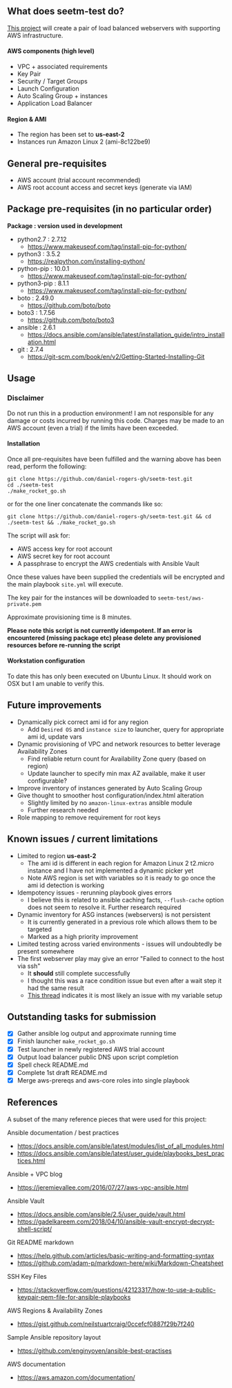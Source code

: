 ## What does seetm-test do?

[This project](https://github.com/daniel-rogers-gh/seetm-test) will create a pair of load balanced webservers with supporting AWS infrastructure.

#### AWS components (high level)

- VPC + associated requirements
- Key Pair
- Security / Target Groups
- Launch Configuration
- Auto Scaling Group + instances
- Application Load Balancer

#### Region & AMI

- The region has been set to **us-east-2**
- Instances run Amazon Linux 2 (ami-8c122be9)

## General pre-requisites

- AWS account (trial account recommended)
- AWS root account access and secret keys (generate via IAM)

## Package pre-requisites (in no particular order)

**Package        : version used in development**
- python2.7      : 2.7.12
  - https://www.makeuseof.com/tag/install-pip-for-python/
- python3        : 3.5.2
  - https://realpython.com/installing-python/
- python-pip     : 10.0.1
  - https://www.makeuseof.com/tag/install-pip-for-python/
- python3-pip    : 8.1.1
  - https://www.makeuseof.com/tag/install-pip-for-python/
- boto           : 2.49.0
  - https://github.com/boto/boto
- boto3          : 1.7.56
  - https://github.com/boto/boto3
- ansible        : 2.6.1
  - https://docs.ansible.com/ansible/latest/installation_guide/intro_installation.html
- git            : 2.7.4
  - https://git-scm.com/book/en/v2/Getting-Started-Installing-Git

## Usage

### Disclaimer

Do not run this in a production environment! I am not responsible for any damage or costs incurred by running this code. Charges may be made to an AWS account (even a trial) if the limits have been exceeded.

#### Installation

Once all pre-requisites have been fulfilled and the warning above has been read, perform the following:

```
git clone https://github.com/daniel-rogers-gh/seetm-test.git
cd ./seetm-test
./make_rocket_go.sh
```

or for the one liner concatenate the commands like so:

`git clone https://github.com/daniel-rogers-gh/seetm-test.git && cd ./seetm-test && ./make_rocket_go.sh`

The script will ask for:

- AWS access key for root account
- AWS secret key for root account
- A passphrase to encrypt the AWS credentials with Ansible Vault

Once these values have been supplied the credentials will be encrypted and the main playbook `site.yml` will execute.

The key pair for the instances will be downloaded to `seetm-test/aws-private.pem`

Approximate provisioning time is 8 minutes. 

**Please note this script is not currently idempotent. If an error is encountered (missing package etc) please delete any provisioned resources before re-running the script**

#### Workstation configuration

To date this has only been executed on Ubuntu Linux. It should work on OSX but I am unable to verify this.

## Future improvements

- Dynamically pick correct ami id for any region
  - Add `Desired OS` and `instance size` to launcher, query for appropriate ami id, update vars
- Dynamic provisioning of VPC and network resources to better leverage Availability Zones
  - Find reliable return count for Availability Zone query (based on region)
  - Update launcher to specify min max AZ available, make it user configurable?
- Improve inventory of instances generated by Auto Scaling Group
- Give thought to smoother host configuration/index.html alteration
  - Slightly limited by no `amazon-linux-extras` ansible module
  - Further research needed
- Role mapping to remove requirement for root keys

## Known issues / current limitations

- Limited to region **us-east-2**
  - The ami id is different in each region for Amazon Linux 2 t2.micro instance and I have not implemented a dynamic picker yet
  - Note AWS region is set with variables so it is ready to go once the ami id detection is working
- Idempotency issues - rerunning playbook gives errors
  - I believe this is related to ansible caching facts, `--flush-cache` option does not seem to resolve it. Further research required
- Dynamic inventory for ASG instances (webservers) is not persistent
  - It is currently generated in a previous role which allows them to be targeted
  - Marked as a high priority improvement
- Limited testing across varied environments - issues will undoubtedly be present somewhere
- The first webserver play may give an error "Failed to connect to the host via ssh"
  - It **should** still complete successfully
  - I thought this was a race condition issue but even after a wait step it had the same result
  - [This thread](https://github.com/ansible/ansible/issues/15321) indicates it is most likely an issue with my variable setup

## Outstanding tasks for submission

- [x] Gather ansible log output and approximate running time
- [x] Finish launcher `make_rocket_go.sh`
- [x] Test launcher in newly registered AWS trial account
- [x] Output load balancer public DNS upon script completion
- [x] Spell check README.md
- [x] Complete 1st draft README.md
- [x] Merge aws-prereqs and aws-core roles into single playbook

## References

A subset of the many reference pieces that were used for this project:

Ansible documentation / best practices
- https://docs.ansible.com/ansible/latest/modules/list_of_all_modules.html
- https://docs.ansible.com/ansible/latest/user_guide/playbooks_best_practices.html

Ansible + VPC blog
- https://jeremievallee.com/2016/07/27/aws-vpc-ansible.html

Ansible Vault
- https://docs.ansible.com/ansible/2.5/user_guide/vault.html
- https://gadelkareem.com/2018/04/10/ansible-vault-encrypt-decrypt-shell-script/

Git README markdown
- https://help.github.com/articles/basic-writing-and-formatting-syntax
- https://github.com/adam-p/markdown-here/wiki/Markdown-Cheatsheet

SSH Key Files
- https://stackoverflow.com/questions/42123317/how-to-use-a-public-keypair-pem-file-for-ansible-playbooks

AWS Regions & Availability Zones
- https://gist.github.com/neilstuartcraig/0ccefcf0887f29b7f240

Sample Ansible repository layout
- https://github.com/enginyoyen/ansible-best-practises

AWS documentation
- https://aws.amazon.com/documentation/

